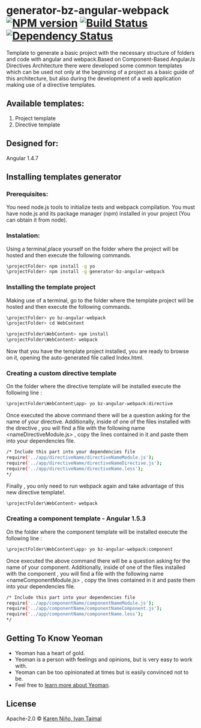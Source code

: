 # generator-bz-angular-webpack [![NPM version][npm-image]][npm-url] [![Build Status][travis-image]][travis-url] [![Dependency Status][daviddm-image]][daviddm-url]
Template to generate a basic project with the necessary structure of folders and code with angular and webpack.Based on Component-Based AngularJs Directives Architecture  there were developed some common templates which can be used not only at the beginning of a project as a basic guide of this architecture, but also during the development of a web application making use of a directive templates.

## Available templates:
1. Project template
2. Directive template

## Designed for:
Angular 1.4.7

## Installing templates generator

### Prerequisites:

You need node.js tools to initialize tests and webpack compilation.
You must have node.js and its package manager (npm) installed in your project (You can obtain it from node).

### Instalation:

Using a terminal,place yourself on the folder where the project will be hosted and then execute the following commands.

```bash
\projectFolder> npm install -g yo
\projectFolder> npm install -g generator-bz-angular-webpack
```

### Installing the template project 

Making use of a terminal, go to the folder where the template project will be hosted and then execute the following commands.

```bash
\projectFolder> yo bz-angular-webpack
\projectFolder> cd WebContent
```

```bash
\projectFolder\WebContent> npm install
\projectFolder\WebContent> webpack
```

Now that you have the template project installed, you are ready to browse on it, opening the auto-generated file called  Index.html.


### Creating a custom directive template

On the folder where the directive template will be installed execute the following line :

```bash
\projectFolder\WebContent\app> yo bz-angular-webpack:directive
```
Once executed the above command there will be a question asking for the name of your directive. Additionally, inside of one of the files installed with the directive , you will find a file with the following name <nameDirectiveModule.js> , copy the lines contained in it and paste them into your dependencies file.

```bash
/* Include this part into your dependencies file
require('../app/directiveName/directiveNameModule.js');
require('../app/directiveName/directiveNameDirective.js');
require('../app/directiveName/directiveName.less');
*/
```

Finally  , you only need to run webpack again and take advantage of this new directive template!.

```bash
\projectFolder\WebContent> webpack
```



### Creating a component template -  Angular 1.5.3

On the folder where the component template will be installed execute the following line :

```bash
\projectFolder\WebContent\app> yo bz-angular-webpack:component
```
Once executed the above command there will be a question asking for the name of your component. Additionally, inside of one of the files installed with the component , you will find a file with the following name <nameComponentModule.js> , copy the lines contained in it and paste them into your dependencies file.

```bash
/* Include this part into your dependencies file
require('../app/componentName/componentNameModule.js');
require('../app/componentName/componentNameComponent.js');
require('../app/componentName/componentName.less');
*/
```



## Getting To Know Yeoman

 * Yeoman has a heart of gold.
 * Yeoman is a person with feelings and opinions, but is very easy to work with.
 * Yeoman can be too opinionated at times but is easily convinced not to be.
 * Feel free to [learn more about Yeoman](http://yeoman.io/).

## License

Apache-2.0 © [Karen Niño, Ivan Taimal](ska)


[npm-image]: https://badge.fury.io/js/generator-bz-angular-webpack.svg
[npm-url]: https://npmjs.org/package/generator-bz-angular-webpack
[travis-image]: https://travis-ci.org/skarensmoll/generator-bz-angular-webpack.svg?branch=master
[travis-url]: https://travis-ci.org/skarensmoll/generator-bz-angular-webpack
[daviddm-image]: https://david-dm.org/skarensmoll/generator-bz-angular-webpack.svg?theme=shields.io
[daviddm-url]: https://david-dm.org/skarensmoll/generator-bz-angular-webpack
